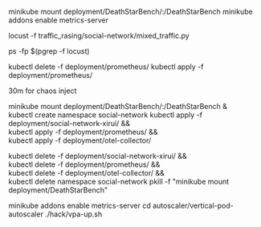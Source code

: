 minikube mount deployment/DeathStarBench/:/DeathStarBench
minikube addons enable metrics-server

locust -f traffic_rasing/social-network/mixed_traffic.py

ps -fp $(pgrep -f locust)

kubectl delete -f deployment/prometheus/
kubectl apply -f deployment/prometheus/

30m for chaos inject

minikube mount deployment/DeathStarBench/:/DeathStarBench & \
kubectl create namespace social-network
kubectl apply -f deployment/social-network-xirui/ && \
kubectl apply -f deployment/prometheus/ && \
kubectl apply -f deployment/otel-collector/


kubectl delete -f deployment/social-network-xirui/ && \
kubectl delete -f deployment/prometheus/ && \
kubectl delete -f deployment/otel-collector/ && \
kubectl delete namespace social-network 
pkill -f "minikube mount deployment/DeathStarBench"

minikube addons enable metrics-server
cd autoscaler/vertical-pod-autoscaler
./hack/vpa-up.sh